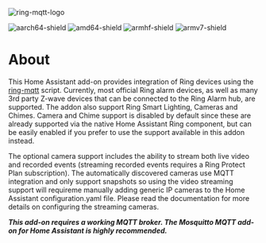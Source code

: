![ring-mqtt-logo](https://raw.githubusercontent.com/tsightler/ring-mqtt-ha-addon/master/logo.png)

![aarch64-shield](https://img.shields.io/badge/aarch64-yes-green.svg)
![amd64-shield](https://img.shields.io/badge/amd64-yes-green.svg)
![armhf-shield](https://img.shields.io/badge/armhf-yes-green.svg)
![armv7-shield](https://img.shields.io/badge/armv7-yes-green.svg)
# About
This Home Assistant add-on provides integration of Ring devices using the [ring-mqtt](https://github.com/tsightler/ring-mqtt) script.  Currently, most official Ring alarm devices, as well as many 3rd party Z-wave devices that can be connected to the Ring Alarm hub, are supported.  The addon also support Ring Smart Lighting, Cameras and Chimes.  Camera and Chime support is disabled by default since these are already supported via the native Home Assistant Ring component, but can be easily enabled if you prefer to use the support available in this addon instead.

The optional camera support includes the ability to stream both live video and recorded events (streaming recorded events requires a Ring Protect Plan subscription).  The automatically discovered cameras use MQTT integration and only support snapshots so using the video streaming support will requireme manually adding generic IP cameras to the Home Assistant configuration.yaml file.  Please read the documentation for more details on configuring the streaming cameras.

***This add-on requires a working MQTT broker.  The Mosquitto MQTT add-on for Home Assistant is highly recommended.***
